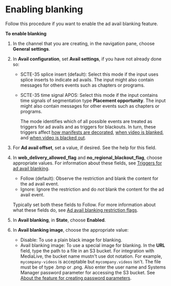 # Enabling blanking<a name="procedure-to-enable-ad-avail-blanking"></a>

Follow this procedure if you want to enable the ad avail blanking feature\.

**To enable blanking**

1. In the channel that you are creating, in the navigation pane, choose **General settings**\. 

1. In **Avail configuration**, set **Avail settings**, if you have not already done so: 
   + SCTE\-35 splice insert \(default\): Select this mode if the input uses splice inserts to indicate ad avails\. The input might also contain messages for others events such as chapters or programs\. 
   + SCTE\-35 time signal APOS: Select this mode if the input contains time signals of segmentation type **Placement opportunity**\. The input might also contain messages for other events such as chapters or programs\. 

     The mode identifies which of all possible events are treated as triggers for ad avails and as triggers for blackouts\. In turn, these triggers affect [how manifests are decorated](how-scte-35-events-are-handled-in-manifests.md), [when video is blanked](triggers-for-ad-avail-blanking.md), and [when video is blacked out](triggers-for-blackout.md)\. 

1. For **Ad avail offset**, set a value, if desired\. See the help for this field\.

1. In **web\_delivery\_allowed\_flag** and **no\_regional\_blackout\_flag**, choose appropriate values\. For information about these fields, see [Triggers for ad avail blanking](triggers-for-ad-avail-blanking.md)\.
   + Follow \(default\): Observe the restriction and blank the content for the ad avail event\.
   + Ignore: Ignore the restriction and do *not* blank the content for the ad avail event\.

   Typically set both these fields to Follow\. For more information about what these fields do, see [Ad avail blanking restriction flags](ad-avail-blanking-restriction-flags.md)\.

1. In **Avail blanking**, in **State**, choose **Enabled**\.

1. In **Avail blanking image**, choose the appropriate value:
   + Disable: To use a plain black image for blanking\.
   + Avail blanking image: To use a special image for blanking\. In the **URL** field, type the path to a file in an S3 bucket\. For integration with MediaLive, the bucket name mustn't use dot notation\. For example, `mycompany-videos` is acceptable but `mycompany.videos` isn't\. The file must be of type \.bmp or \.png\. Also enter the user name and Systems Manager password parameter for accessing the S3 bucket\. See [About the feature for creating password parameters](requirements-for-EC2.md#about-EC2Password)\.